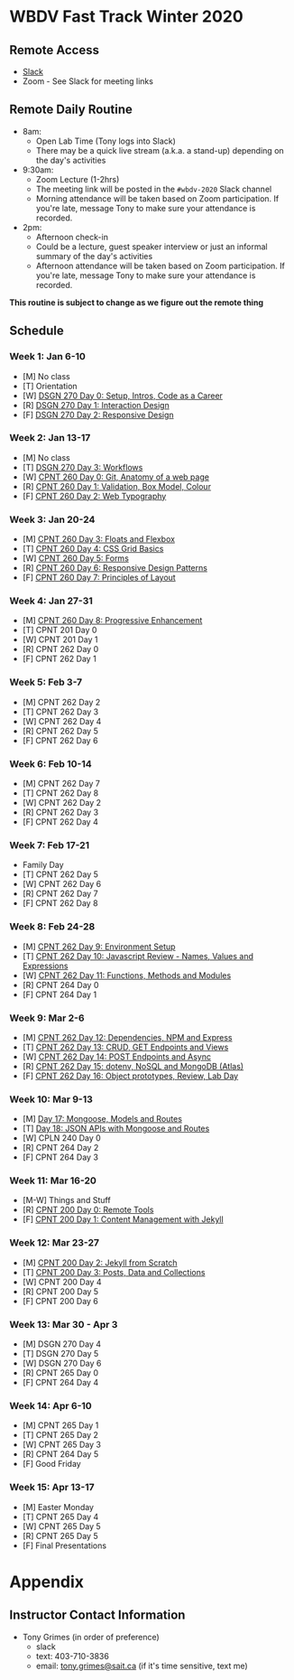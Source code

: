 # WBDV Fast Track Winter 2020
## Remote Access
- [Slack](https://sait-wbdv.slack.com/)
- Zoom - See Slack for meeting links

## Remote Daily Routine
- 8am:
  - Open Lab Time (Tony logs into Slack)
  - There may be a quick live stream (a.k.a. a stand-up) depending on the day's activities
- 9:30am: 
  - Zoom Lecture (1-2hrs)
  - The meeting link will be posted in the `#wbdv-2020` Slack channel
  - Morning attendance will be taken based on Zoom participation. If you're late, message Tony to make sure your attendance is recorded.
- 2pm:
  - Afternoon check-in
  - Could be a lecture, guest speaker interview or just an informal summary of the day's activities
  - Afternoon attendance will be taken based on Zoom participation. If you're late, message Tony to make sure your attendance is recorded.

**This routine is subject to change as we figure out the remote thing**

## Schedule
### Week 1: Jan 6-10
- [M] No class
- [T] Orientation
- [W] [DSGN 270 Day 0: Setup, Intros, Code as a Career](materials/dsgn270/days/d00/README.md)
- [R] [DSGN 270 Day 1: Interaction Design](materials/dsgn270/days/d01/README.md)
- [F] [DSGN 270 Day 2: Responsive Design](materials/dsgn270/days/d02/README.md)

### Week 2: Jan 13-17
- [M] No class
- [T] [DSGN 270 Day 3: Workflows](materials/dsgn270/days/d03/README.md)
- [W] [CPNT 260 Day 0: Git, Anatomy of a web page](materials/cpnt260/days/d00/README.md)
- [R] [CPNT 260 Day 1: Validation, Box Model, Colour](materials/cpnt260/days/d01/README.md)
- [F] [CPNT 260 Day 2: Web Typography](materials/cpnt260/days/d02/README.md)

### Week 3: Jan 20-24
- [M] [CPNT 260 Day 3: Floats and Flexbox](materials/cpnt260/days/d03/README.md)
- [T] [CPNT 260 Day 4: CSS Grid Basics](materials/cpnt260/days/d04/README.md)
- [W] [CPNT 260 Day 5: Forms](materials/cpnt260/days/d05/README.md)
- [R] [CPNT 260 Day 6: Responsive Design Patterns](materials/cpnt260/days/d06/README.md)
- [F] [CPNT 260 Day 7: Principles of Layout](materials/cpnt260/days/d07/README.md)

### Week 4: Jan 27-31
- [M] [CPNT 260 Day 8: Progressive Enhancement](materials/cpnt260/days/d08/README.md)
- [T] CPNT 201 Day 0
- [W] CPNT 201 Day 1
- [R] CPNT 262 Day 0
- [F] CPNT 262 Day 1

### Week 5: Feb 3-7
- [M] CPNT 262 Day 2
- [T] CPNT 262 Day 3
- [W] CPNT 262 Day 4
- [R] CPNT 262 Day 5
- [F] CPNT 262 Day 6

### Week 6: Feb 10-14
- [M] CPNT 262 Day 7
- [T] CPNT 262 Day 8
- [W] CPNT 262 Day 2
- [R] CPNT 262 Day 3
- [F] CPNT 262 Day 4

### Week 7: Feb 17-21
- Family Day
- [T] CPNT 262 Day 5
- [W] CPNT 262 Day 6
- [R] CPNT 262 Day 7
- [F] CPNT 262 Day 8

### Week 8: Feb 24-28
- [M] [CPNT 262 Day 9: Environment Setup](materials/cpnt262/chapters/ch00/README.md)
- [T] [CPNT 262 Day 10: Javascript Review - Names, Values and Expressions](materials/cpnt262/chapters/ch01/README.md)
- [W] [CPNT 262 Day 11: Functions, Methods and Modules](materials/cpnt262/chapters/ch02/README.md)
- [R] CPNT 264 Day 0 
- [F] CPNT 264 Day 1

### Week 9: Mar 2-6
- [M] [CPNT 262 Day 12: Dependencies, NPM and Express](materials/cpnt262/chapters/ch03/README.md)
- [T] [CPNT 262 Day 13: CRUD, GET Endpoints and Views](materials/cpnt262/chapters/ch04/README.md)
- [W] [CPNT 262 Day 14: POST Endpoints and Async](materials/cpnt262/chapters/ch05/README.md)
- [R] [CPNT 262 Day 15: dotenv, NoSQL and MongoDB (Atlas)](materials/cpnt262/chapters/ch06/README.md)
- [F] [CPNT 262 Day 16: Object prototypes, Review, Lab Day](materials/cpnt262/chapters/ch07/README.md)

### Week 10: Mar 9-13
- [M] [Day 17: Mongoose, Models and Routes](materials/cpnt262/chapters/ch08/README.md)
- [T] [Day 18: JSON APIs with Mongoose and Routes](materials/cpnt262/chapters/ch09/README.md)
- [W] CPLN 240 Day 0
- [R] CPNT 264 Day 2
- [F] CPNT 264 Day 3
### Week 11: Mar 16-20
- [M-W] Things and Stuff
- [R] [CPNT 200 Day 0: Remote Tools](materials/cpnt200/chapters/ch00/README.md)
- [F] [CPNT 200 Day 1: Content Management with Jekyll](materials/cpnt200/chapters/ch01/README.md)

### Week 12: Mar 23-27
- [M] [CPNT 200 Day 2: Jekyll from Scratch](materials/cpnt200/chapters/ch02/README.md)
- [T] [CPNT 200 Day 3: Posts, Data and Collections](materials/cpnt200/chapters/ch03/README.md)
- [W] CPNT 200 Day 4
- [R] CPNT 200 Day 5
- [F] CPNT 200 Day 6

### Week 13: Mar 30 - Apr 3
- [M] DSGN 270 Day 4
- [T] DSGN 270 Day 5
- [W] DSGN 270 Day 6
- [R] CPNT 265 Day 0
- [F] CPNT 264 Day 4

### Week 14: Apr 6-10
- [M] CPNT 265 Day 1
- [T] CPNT 265 Day 2
- [W] CPNT 265 Day 3
- [R] CPNT 264 Day 5
- [F] Good Friday

### Week 15: Apr 13-17
- [M] Easter Monday
- [T] CPNT 265 Day 4
- [W] CPNT 265 Day 5
- [R] CPNT 265 Day 5
- [F] Final Presentations

# Appendix
## Instructor Contact Information
- Tony Grimes (in order of preference)
  - slack
  - text: 403-710-3836
  - email: tony.grimes@sait.ca (if it's time sensitive, text me)

